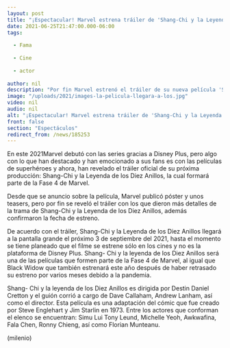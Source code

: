 ```yaml
---
layout: post
title: "¡Espectacular! Marvel estrena tráiler de 'Shang-Chi y la Leyenda de los Diez Anillos'"
date: 2021-06-25T21:47:00.000-06:00
tags:
  
  - Fama
  
  - Cine
  
  - actor
  
author: nil
description: "Por fin Marvel estrenó el tráiler de su nueva película 'Shang-Chi y la Leyenda de los Diez Anillos', que se estrenará en septiembre de este año. "
image: "/uploads/2021/images-la-pelicula-llegara-a-los.jpg"
video: nil
audio: nil
alt: "¡Espectacular! Marvel estrena tráiler de 'Shang-Chi y la Leyenda de los Diez Anillos'"
front: false
section: "Espectáculos"
redirect_from: /news/185253
---
```


En este 2021Marvel debutó con las series gracias a Disney Plus, pero algo con lo que han destacado y han emocionado a sus fans es con las películas de superhéroes y ahora, han revelado el tráiler oficial de su próxima producción: Shang-Chi y la Leyenda de los Diez Anillos, la cual formará parte de la Fase 4 de Marvel. 

Desde que se anuncio sobre la película, Marvel publicó póster y unos teasers, pero por fin se reveló el tráiler con los que dieron más detalles de la trama de Shang-Chi y la Leyenda de los Diez Anillos, además confirmaron la fecha de estreno. 

De acuerdo con el tráiler, Shang-Chi y la Leyenda de los Diez Anillos llegará a la pantalla grande el próximo 3 de septiembre del 2021, hasta el momento se tiene planeado que el filme se estrene sólo en los cines y no es la plataforma de Disney Plus. Shang- Chi y la leyenda de los Diez Anillos será una de las películas que formen parte de la Fase 4 de Marvel, al igual que Black Widow que también estrenará este año después de haber retrasado su estreno por varios meses debido a la pandemia. 

Shang- Chi y la leyenda de los Diez Anillos es dirigida por Destin Daniel Cretton y el guión corrió a cargo de Dave Callaham, Andrew Lanham, así como el director. Esta película es una adaptación del cómic que fue creado por Steve Englehart y Jim Starlin en 1973. Entre los actores que conforman el elenco se encuentran: Simu Lui Tony Leund, Michelle Yeoh, Awkwafina, Fala Chen, Ronny Chieng, así como Florian Munteanu.

(milenio)